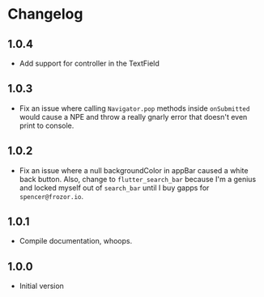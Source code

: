 # Changelog

## 1.0.4

- Add support for controller in the TextField

## 1.0.3

- Fix an issue where calling `Navigator.pop` methods inside `onSubmitted` would cause a NPE and throw a really gnarly error that doesn't even print to console.

## 1.0.2

- Fix an issue where a null backgroundColor in appBar caused a white back button. Also, change to `flutter_search_bar` because I'm a genius and locked myself out of `search_bar` until I buy gapps for `spencer@frozor.io`.

## 1.0.1

- Compile documentation, whoops.

## 1.0.0

- Initial version